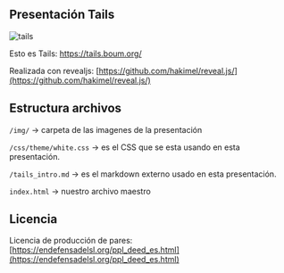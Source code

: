 ## Presentación Tails

![tails](https://cacu.tech/img/tailspresentacion.png)

Esto es Tails: https://tails.boum.org/

Realizada con revealjs: [https://github.com/hakimel/reveal.js/](https://github.com/hakimel/reveal.js/)


## Estructura archivos

`/img/` -> carpeta de las imagenes de la presentación

`/css/theme/white.css` -> es el CSS que se esta usando en esta presentación.

`/tails_intro.md` -> es el markdown externo usado en esta presentación.

`index.html` -> nuestro archivo maestro

## Licencia 

Licencia de producción de pares: [https://endefensadelsl.org/ppl_deed_es.html](https://endefensadelsl.org/ppl_deed_es.html)

